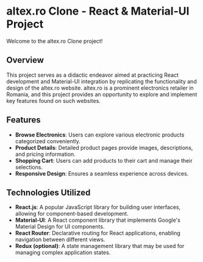 # altex.ro Clone - React & Material-UI Project

Welcome to the altex.ro Clone project!

## Overview

This project serves as a didactic endeavor aimed at practicing React development and Material-UI integration by replicating the functionality and design of the altex.ro website. altex.ro is a prominent electronics retailer in Romania, and this project provides an opportunity to explore and implement key features found on such websites.

## Features

- **Browse Electronics**: Users can explore various electronic products categorized conveniently.
- **Product Details**: Detailed product pages provide images, descriptions, and pricing information.
- **Shopping Cart**: Users can add products to their cart and manage their selections.
- **Responsive Design**: Ensures a seamless experience across devices.

## Technologies Utilized

- **React.js**: A popular JavaScript library for building user interfaces, allowing for component-based development.
- **Material-UI**: A React component library that implements Google's Material Design for UI components.
- **React Router**: Declarative routing for React applications, enabling navigation between different views.
- **Redux (optional)**: A state management library that may be used for managing complex application states.

